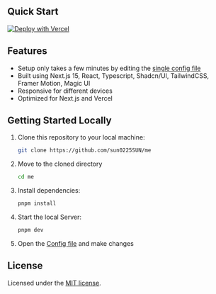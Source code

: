 ## Quick Start

[![Deploy with Vercel](https://vercel.com/button)](https://vercel.com/new/clone?repository-url=https://github.com/sun0225SUN/me)


##  Features

- Setup only takes a few minutes by editing the [single config file](./src/data/resume.tsx)
- Built using Next.js 15, React, Typescript, Shadcn/UI, TailwindCSS, Framer Motion, Magic UI
- Responsive for different devices
- Optimized for Next.js and Vercel

## Getting Started Locally

1. Clone this repository to your local machine:

   ```bash
   git clone https://github.com/sun0225SUN/me
   ```

2. Move to the cloned directory

   ```bash
   cd me
   ```

3. Install dependencies:

   ```bash
   pnpm install
   ```

4. Start the local Server:

   ```bash
   pnpm dev
   ```

5. Open the [Config file](./src/config.tsx) and make changes

## License

Licensed under the [MIT license](https://github.com/sun0225SUN/me/blob/main/LICENSE.md).
